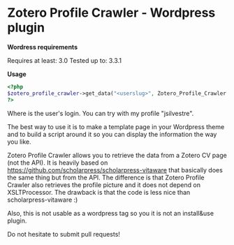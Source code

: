 Zotero Profile Crawler - Wordpress plugin
=========================================

**Wordress requirements**

Requires at least: 3.0
Tested up to: 3.3.1

**Usage**

```php
<?php
$zotero_profile_crawler->get_data("<userslug>", Zotero_Profile_Crawler::TYPE_USERNAME||Zotero_Profile_Crawler::TYPE_CONTENT||Zotero_Profile_Crawler::TYPE_IMAGE);
?>
```
Where <userslug> is the user's login. You can try with my profile "jsilvestre".

The best way to use it is to make a template page in your Wordpress theme and to build a script around it so you can display the information the way you like.

Zotero Profile Crawler allows you to retrieve the data from a Zotero CV page (not the API). It is heavily based on https://github.com/scholarpress/scholarpress-vitaware that basically does the same thing but from the API.
The difference is that Zotero Profile Crawler also retrieves the profile picture and it does not depend on XSLTProcessor. The drawback is that the code is less nice than scholarpress-vitaware :)

Also, this is not usable as a wordpress tag so you it is not an install&use plugin.

Do not hesitate to submit pull requests!
